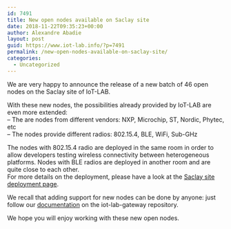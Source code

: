 ```yaml
---
id: 7491
title: New open nodes available on Saclay site
date: 2018-11-22T09:35:23+00:00
author: Alexandre Abadie
layout: post
guid: https://www.iot-lab.info/?p=7491
permalink: /new-open-nodes-available-on-saclay-site/
categories:
  - Uncategorized
---
```

<div class="pf-content">
  <p>
    We are very happy to announce the release of a new batch of 46 open nodes on the Saclay site of IoT-LAB.
  </p>
  
  <p>
    With these new nodes, the possibilities already provided by IoT-LAB are even more extended:<br /> &#8211; The are nodes from different vendors: NXP, Microchip, ST, Nordic, Phytec, etc<br /> &#8211; The nodes provide different radios: 802.15.4, BLE, WiFi, Sub-GHz
  </p>
  
  <p>
    The nodes with 802.15.4 radio are deployed in the same room in order to allow developers testing wireless connectivity between heterogeneous platforms. Nodes with BLE radios are deployed in another room and are quite close to each other.<br /> For more details on the deployment, please have a look at the <a href="https://www.iot-lab.info/deployment/saclay/">Saclay site deployment page</a>.
  </p>
  
  <p>
    We recall that adding support for new nodes can be done by anyone: just follow our <a href="https://github.com/iot-lab/iot-lab-gateway/blob/master/DEVELOPER.md">documentation</a> on the iot-lab-gateway repository.
  </p>
  
  <p>
    We hope you will enjoy working with these new open nodes.
  </p>
</div>